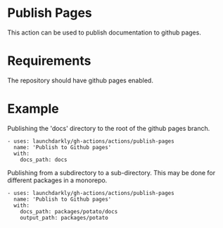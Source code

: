 # Publish Pages

This action can be used to publish documentation to github pages.

# Requirements

The repository should have github pages enabled.

# Example

Publishing the 'docs' directory to the root of the github pages branch.
```
- uses: launchdarkly/gh-actions/actions/publish-pages
  name: 'Publish to Github pages'
  with:
    docs_path: docs
```

Publishing from a subdirectory to a sub-directory. This may be done for different
packages in a monorepo.
```
- uses: launchdarkly/gh-actions/actions/publish-pages
  name: 'Publish to Github pages'
  with:
    docs_path: packages/potato/docs
    output_path: packages/potato
```
